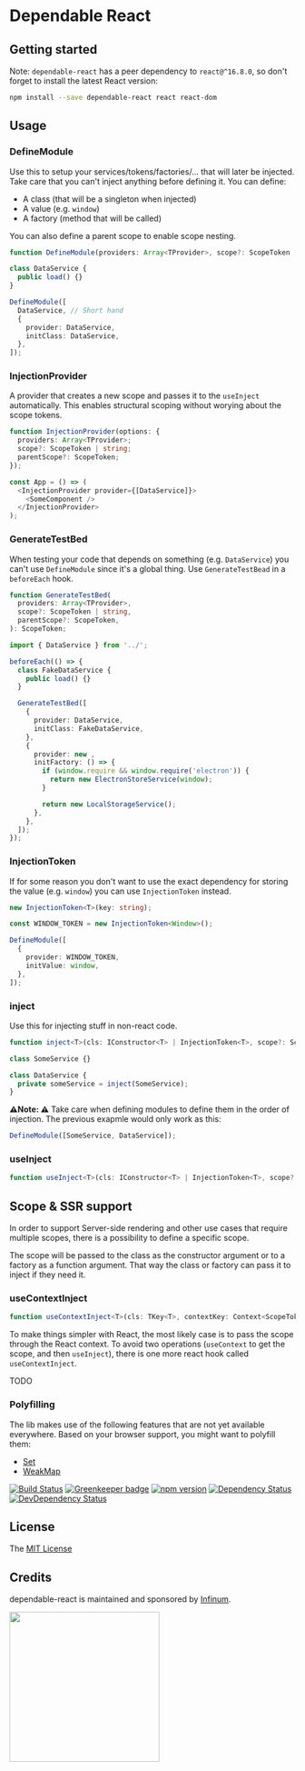 # Dependable React

## Getting started

Note: `dependable-react` has a peer dependency to `react@^16.8.0`, so don't forget to install the latest React version:

```bash
npm install --save dependable-react react react-dom
```

## Usage

### DefineModule

Use this to setup your services/tokens/factories/... that will later be injected. Take care that you can't inject anything before defining it. You can define:

- A class (that will be a singleton when injected)
- A value (e.g. `window`)
- A factory (method that will be called)

You can also define a parent scope to enable scope nesting.

```typescript
function DefineModule(providers: Array<TProvider>, scope?: ScopeToken | string, parentScope?: ScopeToken): ScopeToken;
```

```typescript
class DataService {
  public load() {}
}

DefineModule([
  DataService, // Short hand
  {
    provider: DataService,
    initClass: DataService,
  },
]);
```

### InjectionProvider

A provider that creates a new scope and passes it to the `useInject` automatically. This enables structural scoping without worying about the scope tokens.

```typescript
function InjectionProvider(options: {
  providers: Array<TProvider>;
  scope?: ScopeToken | string;
  parentScope?: ScopeToken;
});
```

```typescript
const App = () => (
  <InjectionProvider provider={[DataService]}>
    <SomeComponent />
  </InjectionProvider>
);
```

### GenerateTestBed

When testing your code that depends on something (e.g. `DataService`) you can't use `DefineModule` since it's a global thing. Use `GenerateTestBead` in a `beforeEach` hook.

```typescript
function GenerateTestBed(
  providers: Array<TProvider>,
  scope?: ScopeToken | string,
  parentScope?: ScopeToken,
): ScopeToken;
```

```typescript
import { DataService } from '../';

beforeEach(() => {
  class FakeDataService {
    public load() {}
  }

  GenerateTestBed([
    {
      provider: DataService,
      initClass: FakeDataService,
    },
    {
      provider: new ,
      initFactory: () => {
        if (window.require && window.require('electron')) {
          return new ElectronStoreService(window);
        }

        return new LocalStorageService();
      },
    },
  ]);
});
```

### InjectionToken

If for some reason you don't want to use the exact dependency for storing the value (e.g. `window`) you can use `InjectionToken` instead.

```typescript
new InjectionToken<T>(key: string);
```

```typescript
const WINDOW_TOKEN = new InjectionToken<Window>();

DefineModule([
  {
    provider: WINDOW_TOKEN,
    initValue: window,
  },
]);
```

### inject

Use this for injecting stuff in non-react code.

```typescript
function inject<T>(cls: IConstructor<T> | InjectionToken<T>, scope?: ScopeToken): T;
```

```typescript
class SomeService {}

class DataService {
  private someService = inject(SomeService);
}
```

**⚠️Note: ⚠️** Take care when defining modules to define them in the order of injection. The previous exapmle would only work as this:

```typescript
DefineModule([SomeService, DataService]);
```

### useInject

```typescript
function useInject<T>(cls: IConstructor<T> | InjectionToken<T>, scope?: ScopeToken): T;
```

## Scope & SSR support

In order to support Server-side rendering and other use cases that require multiple scopes, there is a possibility to define a specific scope.

The scope will be passed to the class as the constructor argument or to a factory as a function argument. That way the class or factory can pass it to inject if they need it.

### useContextInject

```typescript
function useContextInject<T>(cls: TKey<T>, contextKey: Context<ScopeToken>): T;
```

To make things simpler with React, the most likely case is to pass the scope through the React context. To avoid two operations (`useContext` to get the scope, and then `useInject`), there is one more react hook called `useContextInject`.

TODO

### Polyfilling

The lib makes use of the following features that are not yet available everywhere. Based on your browser support, you might want to polyfill them:

- [Set](https://developer.mozilla.org/en-US/docs/Web/JavaScript/Reference/Global_Objects/Set)
- [WeakMap](https://developer.mozilla.org/en-US/docs/Web/JavaScript/Reference/Global_Objects/WeakMap)

[![Build Status](https://travis-ci.org/infinum/dependable-react.svg?branch=master)](https://travis-ci.org/infinum/dependable-react)
[![Greenkeeper badge](https://badges.greenkeeper.io/infinum/dependable-react.svg)](https://greenkeeper.io/)
[![npm version](https://badge.fury.io/js/dependable-react.svg)](https://badge.fury.io/js/dependable-react)
[![Dependency Status](https://david-dm.org/infinum/dependable-react.svg)](https://david-dm.org/infinum/dependable-react)
[![DevDependency Status](https://david-dm.org/infinum/dependable-react/dev-status.svg)](https://david-dm.org/infinum/dependable-react#info=devDependencies)

## License

The [MIT License](LICENSE)

## Credits

dependable-react is maintained and sponsored by
[Infinum](https://www.infinum.co).

<img src="https://infinum.co/infinum.png" width="264">
